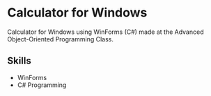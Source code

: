 # Calculator for Windows
Calculator for Windows using WinForms (C#) made at the Advanced Object-Oriented Programming Class.

## Skills
- WinForms
- C# Programming
